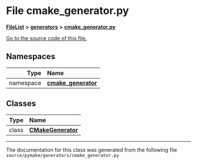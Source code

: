 
# File cmake\_generator.py



[**FileList**](files.md) **>** [**generators**](dir_37593b55cf35ebc86f5d534ab79306ef.md) **>** [**cmake\_generator.py**](generators_2cmake__generator_8py.md)

[Go to the source code of this file.](generators_2cmake__generator_8py_source.md)












## Namespaces

| Type | Name |
| ---: | :--- |
| namespace | [**cmake\_generator**](namespacepymake_1_1generators_1_1cmake__generator.md) <br> |

## Classes

| Type | Name |
| ---: | :--- |
| class | [**CMakeGenerator**](classpymake_1_1generators_1_1cmake__generator_1_1CMakeGenerator.md) <br> |














------------------------------
The documentation for this class was generated from the following file `source/pymake/generators/cmake_generator.py`